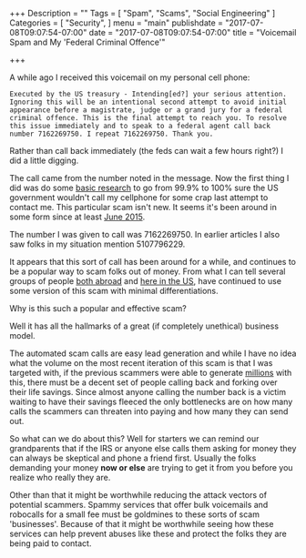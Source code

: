 +++
Description = ""
Tags = [
  "Spam",
  "Scams",
  "Social Engineering"
]
Categories = [
  "Security",
]
menu = "main"
publishdate = "2017-07-08T09:07:54-07:00"
date = "2017-07-08T09:07:54-07:00"
title = "Voicemail Spam and My 'Federal Criminal Offence'"

+++ 

A while ago I received this voicemail on my personal cell phone:

```
Executed by the US treasury - Intending[ed?] your serious attention. Ignoring this will be an intentional second attempt to avoid initial appearance before a magistrate, judge or a grand jury for a federal criminal offence. This is the final attempt to reach you. To resolve this issue immediately and to speak to a federal agent call back number 7162269750. I repeat 7162269750. Thank you.
```

Rather than call back immediately (the feds can wait a few hours right?) I did a little digging.

<!--more-->

The call came from the number noted in the message. Now the first thing I did was do some [basic research](http://www.wcpo.com/news/listen-fake-irs-agent-threatening-phone-call) to go from 99.9% to 100% sure the US government wouldn't call my cellphone for some crap last attempt to contact me. This particular scam isn't new. It seems it's been around in some form since at least [June 2015](http://research.pomona.edu/itsecurity/2015/06/15/im-going-to-ignore-this-but-i-doubt-ill-be-carted-off-in-handcuffs/).

The number I was given to call was 7162269750. In earlier articles I also saw folks in my situation mention 5107796229. 

It appears that this sort of call has been around for a while, and continues to be a popular way to scam folks out of money. From what I can tell several groups of people [both abroad](http://www.cbc.ca/news/business/cra-scam-phone-calls-india-1.3815530) and [here in the US](https://www.treasury.gov/tigta/press/press_tigta-2017-08.htm), have continued to use some version of this scam with minimal differentiations. 

Why is this such a popular and effective scam? 

Well it has all the hallmarks of a great (if completely unethical) business model. 

The automated scam calls are easy lead generation and while I have no idea what the volume on the most recent iteration of this scam is that I was targeted with, if the previous scammers were able to generate [millions](http://www.cnbc.com/2016/10/18/sadly-irs-phone-scams-are-very-successful-businesses.html) with this, there must be a decent set of people calling back and forking over their life savings. Since almost anyone calling the number back is a victim waiting to have their savings fleeced the only bottlenecks are on how many calls the scammers can threaten into paying and how many they can send out.

So what can we do about this? Well for starters we can remind our grandparents that if the IRS or anyone else calls them asking for money they can always be skeptical and phone a friend first. Usually the folks demanding your money **now or else** are trying to get it from you before you realize who really they are.

Other than that it might be worthwhile reducing the attack vectors of potential scammers. Spammy services that offer bulk voicemails and robocalls for a small fee must be goldmines to these sorts of scam 'businesses'. Because of that it might be worthwhile seeing how these services can help prevent abuses like these and protect the folks they are being paid to contact.